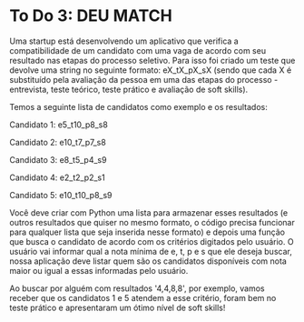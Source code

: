 # To Do 3: DEU MATCH
Uma startup está desenvolvendo um aplicativo que verifica a compatibilidade de um candidato com uma vaga de acordo com seu resultado nas etapas do processo seletivo. Para isso foi criado um teste que devolve uma string no seguinte formato: eX_tX_pX_sX (sendo que cada X é substituído pela avaliação da pessoa em uma das etapas do processo - entrevista, teste teórico, teste prático e avaliação de soft skills).

Temos a seguinte lista de candidatos como exemplo e os resultados:

Candidato 1: e5_t10_p8_s8

Candidato 2: e10_t7_p7_s8

Candidato 3: e8_t5_p4_s9

Candidato 4: e2_t2_p2_s1

Candidato 5: e10_t10_p8_s9

Você deve criar com Python uma lista para armazenar esses resultados (e outros resultados que quiser no mesmo formato, o código precisa funcionar para qualquer lista que seja inserida nesse formato) e depois uma função que busca o candidato de acordo com os critérios digitados pelo usuário. O usuário vai informar qual a nota mínima de e, t, p e s que ele deseja buscar, nossa aplicação deve listar quem são os candidatos disponíveis com nota maior ou igual a essas informadas pelo usuário.

Ao buscar por alguém com resultados '4,4,8,8', por exemplo, vamos receber que os candidatos 1 e 5 atendem a esse critério, foram bem no teste prático e apresentaram um ótimo nível de soft skills!
